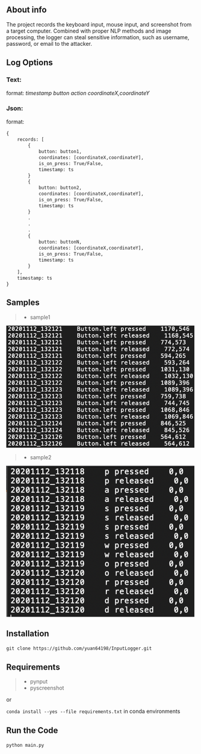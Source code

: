 ## About info
The project records the keyboard input, mouse input, and screenshot from a target computer. Combined with proper NLP methods and image processing, the logger can steal sensitive information, such as username, password, or email to the attacker.

## Log Options
### Text:
format: <em>timestamp    button action    coordinateX,coordinateY</em>
### Json:
format:
```
{
    records: [
        {
            button: button1,
            coordinates: [coordinateX,coordinateY],
            is_on_press: True/False,
            timestamp: ts
        }
        {
            button: button2,
            coordinates: [coordinateX,coordinateY],
            is_on_press: True/False,
            timestamp: ts
        }
        .
        .
        .
        {
            button: buttonN,
            coordinates: [coordinateX,coordinateY],
            is_on_press: True/False,
            timestamp: ts
        }
    ],
    timestamp: ts
}
```

## Samples
> - sample1
<img src="./samples/mouse_log_text.png" alt="drawing" width="500"/>

> - sample2
<img src="./samples/keyboard_log_text.png" alt="drawing" width="500"/>

## Installation
`git clone https://github.com/yuan64198/InputLogger.git`

## Requirements
> - pynput
> - pyscreenshot

or

`conda install --yes --file requirements.txt` in conda environments

## Run the Code
`python main.py`

